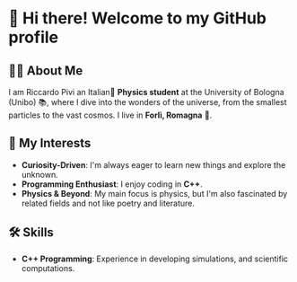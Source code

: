 # 👋 Hi there! Welcome to my GitHub profile

## 🧑‍🎓 About Me
I am Riccardo Pivi an Italian🤌 **Physics student** at the University of Bologna (Unibo) 📚, where I dive into the wonders of the universe, from the smallest particles to the vast cosmos. I live in **Forlì, Romagna** 🐓.

## 🌱 My Interests
- **Curiosity-Driven**: I'm always eager to learn new things and explore the unknown.
- **Programming Enthusiast**: I enjoy coding in **C++**.
- **Physics & Beyond**: My main focus is physics, but I'm also fascinated by related fields and not like poetry and literature.

## 🛠️ Skills
- **C++ Programming**: Experience in developing simulations, and scientific computations.
<!--
**rpivi/rpivi** is a ✨ _special_ ✨ repository because its `README.md` (this file) appears on your GitHub profile.
-->
